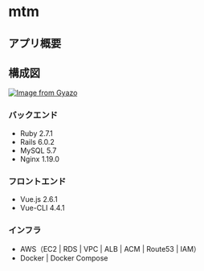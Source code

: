# mtm
## アプリ概要

## 構成図

[![Image from Gyazo](https://i.gyazo.com/f4236209a4ba5eae050c7effad7c501f.png)](https://gyazo.com/f4236209a4ba5eae050c7effad7c501f)

### バックエンド

 - Ruby 2.7.1
 - Rails 6.0.2
 - MySQL 5.7
 - Nginx 1.19.0

### フロントエンド

 - Vue.js 2.6.1
 - Vue-CLI 4.4.1

### インフラ

 - AWS（EC2  |  RDS  |  VPC  |  ALB  |  ACM  |  Route53  | IAM）
 - Docker | Docker Compose
